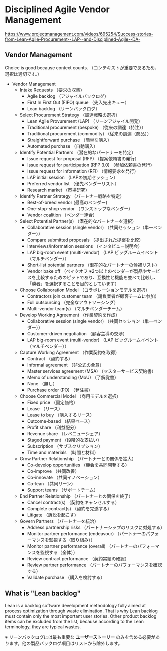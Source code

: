 # Disciplined Agile Vendor Management

https://www.projectmanagement.com/videos/695254/Success-stories-from-Lean-Agile-Procurement--LAP--and-Disciplined-Agile--DA-

## Vendor Management

Choice is good because context counts.
（コンテキストが重要であるため、選択は適切です。）

- Vendor Management
	- Intake Requests （要求の収集）
		- Agile backlog （アジャイルバックログ）
		- First In First Out (FIFO) queue （先入先出キュー）
		- Lean backlog （リーンバックログ）
	- Select Procurement Strategy （調達戦略の選択）
		- Lean Agile Provurement (LAP) （リーンアジャイル開発）
		- Traditional procurement (bespoke) （従来の調達（特注））
		- Traditional procurement (commodity) （従来の調達（商品））
		- Straightforward purchase （簡単な購入）
		- Automated purchase （自動購入）
	- Identify Potential Partners （潜在的なパートナーを特定）
		- Issue request for proposal (RFP) （提案依頼書の発行）
		- Issue request for participation (RFP 3.0) （参加依頼書の発行）
		- Issue request for information (RFI) （情報要求を発行）
		- LAP initial session （LAPの初期セッション）
		- Preferred vendor list （優先ベンダーリスト）
		- Research market （市場研究）
	- Identify Partner Strategy （パートナー戦略を特定）
		- Best-of-breed vendor (最高のベンダー)
		- One-stop-shop vendor （ワンストップなベンダー）
		- Vendor coalition （ベンダー連合）
	- Select Potential Partner(s) （潜在的なパートナーを選択）
		- Collaborative session (single vendor) （共同セッション（単一ベンダー））
		- Compare submitted proposals （提出された提案を比較）
		- Interviews/information sessions （インタビュー説明会）
		- LAP big-room event (multi-vendor) （LAP ビッグルームイベント（マルチベンダー））
		- Short-list potential partners （潜在的なパートナーの候補リスト）
		- Vendor bake off （ベイクオフ ※2つ以上のベンダーが製品やサービスを比較するためのピットであり、互換性と機能を並べて比較し、「勝者」を選択することを目的としています）
	- Choose Collaboration Model （コラボレーションモデルを選択）
		- Contractors join customer team （請負業者が顧客チームに参加）
		- Full outsourcing （完全なアウトソーシング）
		- Multi-vendor team(s) （マルチベンダーチーム）
	- Develop Working Agreement （作業契約を作成）
		- Collaborative session (single vendor) （共同セッション（単一ベンダー））
		- Customer-driven negotiation （顧客主導の交渉）
		- LAP big-room event (multi-vendor) （LAP ビッグルームイベント（マルチベンダー））
	- Capture Working Agreement （作業契約を取得）
		- Contract （契約する）
		- Informal agreement （非公式の合意）
		- Master services agreement (MSA) （マスターサービス契約書）
		- Memo of understanding (MoU) （了解覚書）
		- None （無し）
		- Purchase order (PO) （発注書）
	- Choose Commercial Model （商用モデルを選択）
		- Fixed price （固定価格）
		- Lease （リース）
		- Lease to buy （購入するリース）
		- Outcome-based （結果ベース）
		- Profit share （利益配分）
		- Revenue share （レベニューシェア）
		- Staged payment （段階的な支払い）
		- Subscription （サブスクリプション）
		- Time and materials （時間と材料）
	- Grow Partner Relationship （パートナーとの関係を拡大）
		- Co-develop opportunities （機会を共同開発する）
		- Co-improve （共同改善）
		- Co-innovate （共同イノベーション）
		- Co-lean （共同リーン）
		- Support teams （サポートチーム）
	- End Partner Relationship （パートナーとの関係を終了）
		- Cancel contract(s) （契約をキャンセルする）
		- Complete contract(s) （契約を完遂する）
		- Litigate （訴訟を起こす）
	- Govern Partners （パートナーを統治）
		- Address partnership risks （パートナーシップのリスクに対処する）
		- Monitor partner performance (endeavour) （パートナーのパフォーマンスを監視する（取り組み））
		- Monitor partner performance (overall) （パートナーのパフォーマンスを監視する（全体））
		- Review contract performance （契約実績の確認）
		- Review partner performance （パートナーのパフォーマンスを確認する）
		- Validate purchase （購入を検討する）


## What is "Lean backlog"

Lean is a backlog software development methodology fully aimed at process optimization through waste elimination. That is why Lean backlog must contain only the most important user stories. Other product backlog items can be excluded from the list, because according to the Lean terminology, they are typical wastes.

※ リーンバックログには最も重要な **ユーザーストーリー** のみを含める必要があります。他の製品バックログ項目はリストから除外します。



